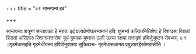+++
title = "०९ सान्तपना इदं"

+++

सान्तपनाः शत्रूणां सन्तापकाः हे मरुतः इदं प्रत्यक्षेणोपलभ्यमानं हविः युष्मभ्यं कल्पितमितिशेषः हे रिशादसः रिशतां हिंसतां असितारः रिशानामत्तारोवा यूयं युष्माक युष्माकं ऊती ऊत्या रक्षया तत्तादृशं हविर्जुजुष्टन सेवध्वम् ॥ ९ ॥गृहमेधासइति गृहमेधीयस्य हविषोनुवाक्या सूत्रितञ्च- गृहमेधासआगत प्रबुध्र्यावईरतेमहांसीति ।